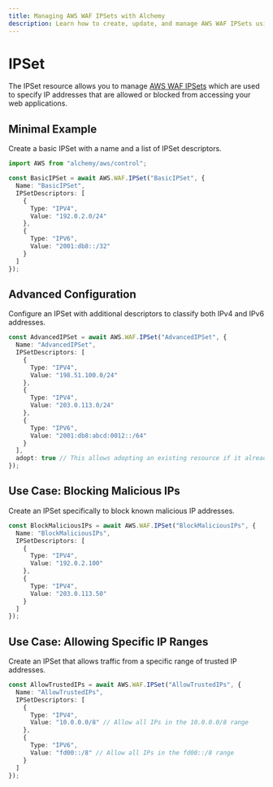 ```yaml
---
title: Managing AWS WAF IPSets with Alchemy
description: Learn how to create, update, and manage AWS WAF IPSets using Alchemy Cloud Control.
---
```


# IPSet

The IPSet resource allows you to manage [AWS WAF IPSets](https://docs.aws.amazon.com/waf/latest/userguide/) which are used to specify IP addresses that are allowed or blocked from accessing your web applications.

## Minimal Example

Create a basic IPSet with a name and a list of IPSet descriptors.

```ts
import AWS from "alchemy/aws/control";

const BasicIPSet = await AWS.WAF.IPSet("BasicIPSet", {
  Name: "BasicIPSet",
  IPSetDescriptors: [
    {
      Type: "IPV4",
      Value: "192.0.2.0/24"
    },
    {
      Type: "IPV6",
      Value: "2001:db8::/32"
    }
  ]
});
```

## Advanced Configuration

Configure an IPSet with additional descriptors to classify both IPv4 and IPv6 addresses.

```ts
const AdvancedIPSet = await AWS.WAF.IPSet("AdvancedIPSet", {
  Name: "AdvancedIPSet",
  IPSetDescriptors: [
    {
      Type: "IPV4",
      Value: "198.51.100.0/24"
    },
    {
      Type: "IPV4",
      Value: "203.0.113.0/24"
    },
    {
      Type: "IPV6",
      Value: "2001:db8:abcd:0012::/64"
    }
  ],
  adopt: true // This allows adopting an existing resource if it already exists
});
```

## Use Case: Blocking Malicious IPs

Create an IPSet specifically to block known malicious IP addresses.

```ts
const BlockMaliciousIPs = await AWS.WAF.IPSet("BlockMaliciousIPs", {
  Name: "BlockMaliciousIPs",
  IPSetDescriptors: [
    {
      Type: "IPV4",
      Value: "192.0.2.100"
    },
    {
      Type: "IPV4",
      Value: "203.0.113.50"
    }
  ]
});
```

## Use Case: Allowing Specific IP Ranges

Create an IPSet that allows traffic from a specific range of trusted IP addresses.

```ts
const AllowTrustedIPs = await AWS.WAF.IPSet("AllowTrustedIPs", {
  Name: "AllowTrustedIPs",
  IPSetDescriptors: [
    {
      Type: "IPV4",
      Value: "10.0.0.0/8" // Allow all IPs in the 10.0.0.0/8 range
    },
    {
      Type: "IPV6",
      Value: "fd00::/8" // Allow all IPs in the fd00::/8 range
    }
  ]
});
```